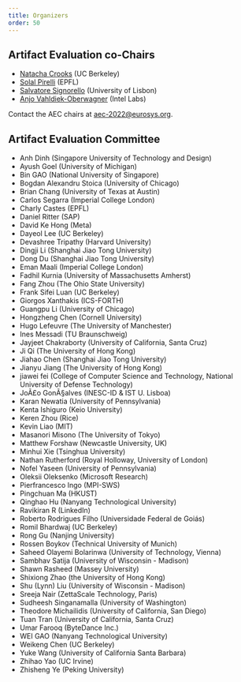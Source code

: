 ```yaml
---
title: Organizers
order: 50
---
```


## Artifact Evaluation co-Chairs

* [Natacha Crooks](https://nacrooks.github.io/) (UC Berkeley)
* [Solal Pirelli](https://dslab.epfl.ch/people/pirelli/) (EPFL)
* [Salvatore Signorello](https://ciencias.ulisboa.pt/perfil/ssignorello) (University of Lisbon)
* [Anjo Vahldiek-Oberwagner](https://vahldiek.github.io/) (Intel Labs)

Contact the AEC chairs at [aec-2022@eurosys.org](mailto:aec-2022@eurosys.org).

## Artifact Evaluation Committee

* Anh Dinh (Singapore University of Technology and Design)
* Ayush Goel (University of Michigan)
* Bin GAO (National University of Singapore)
* Bogdan Alexandru Stoica (University of Chicago)
* Brian Chang (University of Texas at Austin)
* Carlos Segarra (Imperial College London)
* Charly Castes (EPFL)
* Daniel Ritter (SAP)
* David Ke Hong (Meta)
* Dayeol Lee (UC Berkeley)
* Devashree Tripathy (Harvard University)
* Dingji Li (Shanghai Jiao Tong University)
* Dong Du (Shanghai Jiao Tong University)
* Eman Maali (Imperial College London)
* Fadhil Kurnia (University of Massachusetts Amherst)
* Fang Zhou (The Ohio State University)
* Frank Sifei Luan (UC Berkeley)
* Giorgos Xanthakis (ICS-FORTH)
* Guangpu Li (University of Chicago)
* Hongzheng Chen (Cornell University)
* Hugo Lefeuvre (The University of Manchester)
* Ines Messadi (TU Braunschweig)
* Jayjeet Chakraborty (University of California, Santa Cruz)
* Ji Qi (The University of Hong Kong)
* Jiahao Chen (Shanghai Jiao Tong University)
* Jianyu Jiang (The University of Hong Kong)
* jiawei fei (College of Computer Science and Technology, National University of Defense Technology)
* JoÃ£o GonÃ§alves (INESC-ID & IST U. Lisboa)
* Karan Newatia (University of Pennsylvania)
* Kenta Ishiguro (Keio University)
* Keren Zhou (Rice)
* Kevin Liao (MIT)
* Masanori Misono (The University of Tokyo)
* Matthew Forshaw (Newcastle University, UK)
* Minhui Xie (Tsinghua University)
* Nathan Rutherford (Royal Holloway, University of London)
* Nofel Yaseen (University of Pennsylvania)
* Oleksii Oleksenko (Microsoft Research)
* Pierfrancesco Ingo (MPI-SWS)
* Pingchuan Ma (HKUST)
* Qinghao Hu (Nanyang Technological University)
* Ravikiran R (LinkedIn)
* Roberto Rodrigues Filho (Universidade Federal de Goiás)
* Romil Bhardwaj (UC Berkeley)
* Rong Gu (Nanjing University)
* Rossen Boykov (Technical University of Munich)
* Saheed Olayemi Bolarinwa (University of Technology, Vienna)
* Sambhav Satija (University of Wisconsin - Madison)
* Shawn Rasheed (Massey University)
* Shixiong Zhao (the University of Hong Kong)
* Shu (Lynn) Liu (University of Wisconsin - Madison)
* Sreeja Nair (ZettaScale Technology, Paris)
* Sudheesh Singanamalla (University of Washington)
* Theodore Michailidis (University of California, San Diego)
* Tuan Tran (University of California, Santa Cruz)
* Umar Farooq (ByteDance Inc.)
* WEI GAO (Nanyang Technological University)
* Weikeng Chen (UC Berkeley)
* Yuke Wang (University of California Santa Barbara)
* Zhihao Yao (UC Irvine)
* Zhisheng Ye (Peking University)
